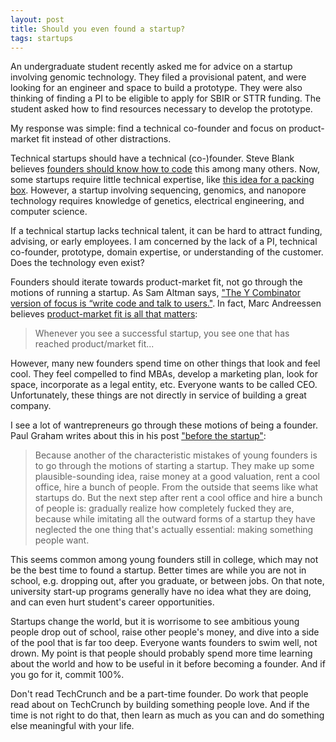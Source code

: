 ```yaml
---
layout: post
title: Should you even found a startup?
tags: startups
---
```


An undergraduate student recently asked me for advice on a startup involving genomic technology. They filed a provisional patent, and were looking for an engineer and space to build a prototype. They were also thinking of finding a PI to be eligible to apply for SBIR or STTR funding. The student asked how to find resources necessary to develop the prototype.

My response was simple: find a technical co-founder and focus on product-market fit instead of other distractions.

Technical startups should have a technical (co-)founder. Steve Blank believes [founders should know how to code](http://steveblank.com/2014/09/03/should-founders-know-how-to-code/) this among many others. Now, some startups require little technical expertise, like [this idea for a packing box](http://news.emory.edu/stories/2014/05/er_student_shark_tank_update/campus.html). However, a startup involving sequencing, genomics, and nanopore technology requires knowledge of genetics, electrical engineering, and computer science.

If a technical startup lacks technical talent, it can be hard to attract funding, advising, or early employees. I am concerned by the lack of a PI, technical co-founder, prototype, domain expertise, or understanding of the customer. Does the technology even exist?

Founders should iterate towards product-market fit, not go through the motions of running a startup. As Sam Altman says, ["The Y Combinator version of focus is “write code and talk to users."](http://blog.samaltman.com/how-things-get-done). In fact, Marc Andreessen believes [product-market fit is all that matters](https://www.linkedin.com/pulse/marc-andreessen-product-market-fit-startups-marc-andreessen):

> Whenever you see a successful startup, you see one that has reached product/market fit...

However, many new founders spend time on other things that look and feel cool. They feel compelled to find MBAs, develop a marketing plan, look for space, incorporate as a legal entity, etc. Everyone wants to be called CEO. Unfortunately, these things are not directly in service of building a great company.

I see a lot of wantrepreneurs go through these motions of being a founder. Paul Graham writes about this in his post ["before the startup"](http://www.paulgraham.com/before.html):

> Because another of the characteristic mistakes of young founders is to go through the motions of starting a startup. They make up some plausible-sounding idea, raise money at a good valuation, rent a cool office, hire a bunch of people. From the outside that seems like what startups do. But the next step after rent a cool office and hire a bunch of people is: gradually realize how completely fucked they are, because while imitating all the outward forms of a startup they have neglected the one thing that's actually essential: making something people want.

This seems common among young founders still in college, which may not be the best time to found a startup. Better times are while you are not in school, e.g. dropping out, after you graduate, or between jobs. On that note, university start-up programs generally have no idea what they are doing, and can even hurt student's career opportunities.

Startups change the world, but it is worrisome to see ambitious young people drop out of school, raise other people's money, and dive into a side of the pool that is far too deep. Everyone wants founders to swim well, not drown. My point is that people should probably spend more time learning about the world and how to be useful in it before becoming a founder. And if you go for it, commit 100%.

Don't read TechCrunch and be a part-time founder. Do work that people read about on TechCrunch by building something people love. And if the time is not right to do that, then learn as much as you can and do something else meaningful with your life.
